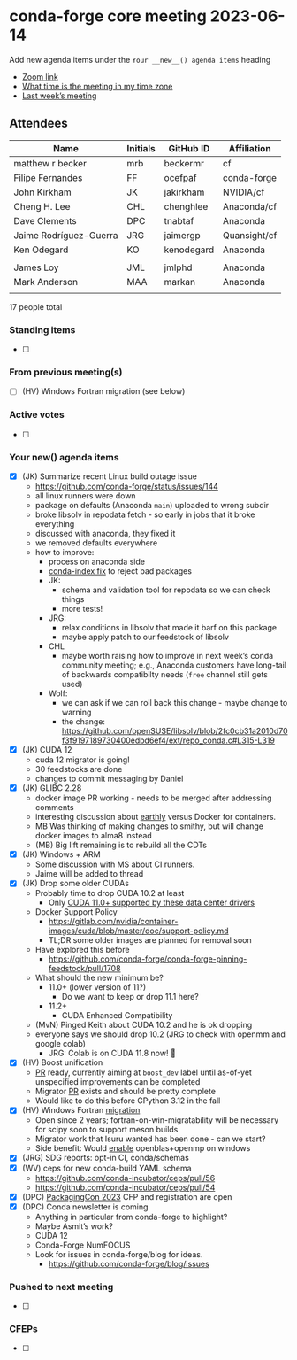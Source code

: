 # conda-forge core meeting 2023-06-14

Add new agenda items under the `Your __new__() agenda items` heading

- [Zoom link](https://zoom.us/j/9138593505?pwd=SWh3dE1IK05LV01Qa0FJZ1ZpMzJLZz09)
- [What time is the meeting in my time zone](https://dateful.com/convert/utc?t=5pm)
- [Last week’s meeting](https://hackmd.io/#REPLACE_ME#)

## Attendees

| Name                   | Initials   | GitHub ID   | Affiliation   |
|------------------------|------------|-------------|---------------|
| matthew r becker       | mrb        | beckermr    | cf            |
| Filipe Fernandes       | FF         | ocefpaf     | conda-forge   |
| John Kirkham           | JK         | jakirkham   | NVIDIA/cf     |
| Cheng H. Lee           | CHL        | chenghlee   | Anaconda/cf   |
| Dave Clements          | DPC        | tnabtaf     | Anaconda      |
| Jaime Rodríguez-Guerra | JRG        | jaimergp    | Quansight/cf  |
| Ken Odegard            | KO         | kenodegard  | Anaconda      |
|                        |            |             |               |
| James Loy              | JML        | jmlphd      | Anaconda      |
| Mark Anderson          | MAA        | markan      | Anaconda      |
|                        |            |             |               |

17 people total

### Standing items

- [ ]

### From previous meeting(s)

- [ ] (HV) Windows Fortran migration (see below)

### Active votes

- [ ]

### Your **new**() agenda items

- [x] (JK) Summarize recent Linux build outage issue
  - https://github.com/conda-forge/status/issues/144
  - all linux runners were down
  - package on defaults (Anaconda `main`) uploaded to wrong subdir
  - broke libsolv in repodata fetch - so early in jobs that it broke everything
  - discussed with anaconda, they fixed it
  - we removed defaults everywhere
  - how to improve:
    - process on anaconda side
    - [conda-index fix](https://github.com/conda/conda-index/issues/105) to reject bad packages
    - JK:
      - schema and validation tool for repodata so we can check things
      - more tests!
    - JRG:
      - relax conditions in libsolv that made it barf on this package
      - maybe apply patch to our feedstock of libsolv
    - CHL
      - maybe worth raising how to improve in next week’s conda community meeting; e.g., Anaconda customers have long-tail of backwards compatibilty needs (`free` channel still gets used)
    - Wolf:
      - we can ask if we can roll back this change - maybe change to warning
      - the change: https://github.com/openSUSE/libsolv/blob/2fc0cb31a2010d70f3f9197189730400edbd6ef4/ext/repo_conda.c#L315-L319
- [x] (JK) CUDA 12
  - cuda 12 migrator is going!
  - 30 feedstocks are done
  - changes to commit messaging by Daniel
- [x] (JK) GLIBC 2.28
  - docker image PR working - needs to be merged after addressing comments
  - interesting discussion about [earthly](https://github.com/earthly/earthly) versus Docker for containers.
  - MB Was thinking of making changes to smithy, but will change docker images to alma8 instead
  - (MB) Big lift remaining is to rebuild all the CDTs
- [x] (JK) Windows + ARM
  - Some discussion with MS about CI runners.
  - Jaime will be added to thread
- [x] (JK) Drop some older CUDAs
  - Probably time to drop CUDA 10.2 at least
    - Only [CUDA 11.0+ supported by these data center drivers](https://docs.nvidia.com/datacenter/tesla/drivers/#cuda-drivers)
  - Docker Support Policy
    - https://gitlab.com/nvidia/container-images/cuda/blob/master/doc/support-policy.md
    - TL;DR some older images are planned for removal soon
  - Have explored this before
    - https://github.com/conda-forge/conda-forge-pinning-feedstock/pull/1708
  - What should the new minimum be?
    - 11.0+ (lower version of 11?)
      - Do we want to keep or drop 11.1 here?
    - 11.2+
      - CUDA Enhanced Compatibility
  - (MvN) Pinged Keith about CUDA 10.2 and he is ok dropping
  - everyone says we should drop 10.2 (JRG to check with openmm and google colab)
    - JRG: Colab is on CUDA 11.8 now! :tada:
- [x] (HV) Boost unification
  - [PR](https://github.com/conda-forge/boost-feedstock/pull/164) ready, currently aiming at `boost_dev` label until as-of-yet unspecified improvements can be completed
  - Migrator [PR](https://github.com/regro/cf-scripts/pull/1668) exists and should be pretty complete
  - Would like to do this before CPython 3.12 in the fall
- [x] (HV) Windows Fortran [migration](https://github.com/conda-forge/conda-forge-pinning-feedstock/pull/1359)
  - Open since 2 years; fortran-on-win-migratability will be necessary for scipy soon to support meson builds
  - Migrator work that Isuru wanted has been done - can we start?
  - Side benefit: Would [enable](https://github.com/conda-forge/openblas-feedstock/pull/115) openblas+openmp on windows
- [x] (JRG) SDG reports: opt-in CI, conda/schemas
- [x] (WV) ceps for new conda-build YAML schema
  - https://github.com/conda-incubator/ceps/pull/56
  - https://github.com/conda-incubator/ceps/pull/54
- [x] (DPC) [PackagingCon 2023](https://packaging-con.org/) CFP and registration are open
- [x] (DPC) Conda newsletter is coming
  - Anything in particular from conda-forge to highlight?
  - Maybe Asmit’s work?
  - CUDA 12
  - Conda-Forge NumFOCUS
  - Look for issues in conda-forge/blog for ideas.
    - https://github.com/conda-forge/blog/issues

### Pushed to next meeting

- [ ]

### CFEPs

- [ ]

